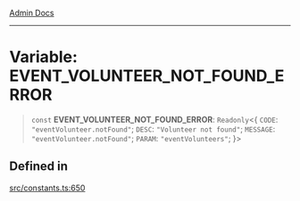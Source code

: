 [Admin Docs](/)

***

# Variable: EVENT\_VOLUNTEER\_NOT\_FOUND\_ERROR

> `const` **EVENT\_VOLUNTEER\_NOT\_FOUND\_ERROR**: `Readonly`\<\{ `CODE`: `"eventVolunteer.notFound"`; `DESC`: `"Volunteer not found"`; `MESSAGE`: `"eventVolunteer.notFound"`; `PARAM`: `"eventVolunteers"`; \}\>

## Defined in

[src/constants.ts:650](https://github.com/Suyash878/talawa-api/blob/cfd688207611ba245c99edd8dbaccb2cdbf6a043/src/constants.ts#L650)
